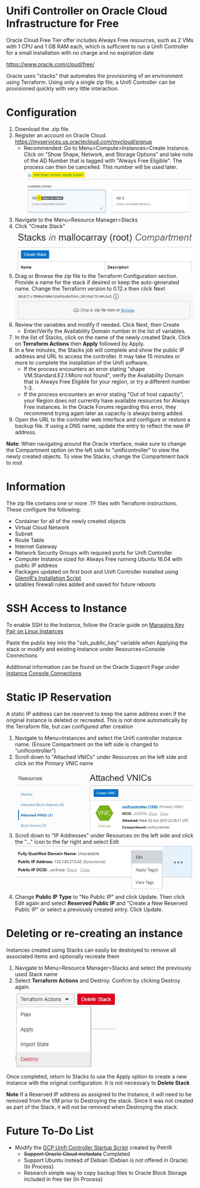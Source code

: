# Unifi Controller on Oracle Cloud Infrastructure for Free

Oracle Cloud Free Tier offer includes Always Free resources, such as 2 VMs with 1 CPU and 1 GB RAM each, which is sufficient to run a Unifi Controller for a small installation with no charge and no expiration date

https://www.oracle.com/cloud/free/

Oracle uses "stacks" that automates the provisioning of an environment using Terraform.  Using only a single zip file, a Unifi Controller can be provisioned quickly with very little interaction.

# Configuration
1) Download the .zip file.
2) Register an account on Oracle Cloud.
    https://myservices.us.oraclecloud.com/mycloud/signup
    * Recommended: Go to Menu>Compute>Instances>Create Instance. Click on "Show Shape, Network, and Storage Options" and take note of the AD Number that is tagged with "Always Free Eligible". The process can then be cancelled. This number will be used later. <br />![Availability Domains](./images/availability-domain.jpg)
3) Navigate to the Menu>Resource Manager>Stacks
4) Click "Create Stack" <br />![alt text](./images/stacks.jpg)
5) Drag or Browse the zip file to the Terraform Configuration section. Provide a name for the stack if desired or keep the auto-generated name.  Change the Terraform version to 0.12.x then click Next <br />![alt text](./images/create-stack.jpg)
6) Review the variables and modify if needed. Click Next, then Create
    * Enter/Verify the Availability Domain number in the list of variables.
7) In the list of Stacks, click on the name of the newly created Stack.  Click on **Terraform Actions** then **Apply** followed by Apply.
8) In a few minutes, the Stacks job will complete and show the public IP address and URL to access the controller. It may take 15 minutes or more to complete the installation of the Unifi software.
    * If the process encounters an error stating "shape VM.Standard.E2.1.Micro not found", verify the Availability Domain that is Always Free Eligible for your region, or try a different number 1-3.
    * If the process encounters an error stating "Out of host capacity", your Region does not currently have available resources for Always Free instances. In the Oracle Forums regarding this error, they recommend trying again later as capacity is always being added.
9) Open the URL to the controller web interface and configure or restore a backup file.  If using a DNS name, update the entry to reflect the new IP address.

**Note**: When navigating around the Oracle interface, make sure to change the Compartment option on the left side to "unificontroller" to view the newly created objects. To view the Stacks, change the Compartment back to root

# Information
The zip file contains one or more .TF files with Terraform instructions.  These configure the following:
* Container for all of the newly created objects
* Virtual Cloud Network
* Subnet
* Route Table
* Internet Gateway
* Network Security Groups with required ports for Unifi Controller
* Computer Instance sized for Always Free running Ubuntu 16.04 with public IP address
* Packages updated on first boot and Unifi Controller installed using [GlennR's Installation Script](https://community.ui.com/questions/UniFi-Installation-Scripts-or-UniFi-Easy-Update-Script-or-Ubuntu-16-04-18-04-18-10-19-04-and-19-10-/ccbc7530-dd61-40a7-82ec-22b17f027776)
* iptables firewall rules added and saved for future reboots

# SSH Access to Instance
To enable SSH to the Instance, follow the Oracle guide on [Managing Key Pair on Linux Instances](https://docs.cloud.oracle.com/iaas/Content/Compute/Tasks/managingkeypairs.htm?Highlight=ssh)

Paste the public key into the "ssh_public_key" variable when Applying the stack or modify and existing Instance under Resources>Console Connections

Additional information can be found on the Oracle Support Page under [Instance Console Connections](https://docs.cloud.oracle.com/iaas/Content/Compute/References/serialconsole.htm)

# Static IP Reservation
A static IP address can be reserved to keep the same address even if the original instance is deleted or recreated.  This is not done automatically by the Terraform file, but can configured after creation

1) Navigate to Menu>Instances and select the Unifi controller instance name. (Ensure Compartment on the left side is changed to "unificontroller")
2) Scroll down to "Attached VNICs" under Resources on the left side and click on the Primary VNIC name <br />![alt text](./images/attached-vnics.jpg)
3) Scroll down to "IP Addresses" under Resources on the left side and click the "..." icon to the far right and select Edit <br />![alt text](./images/edit-ip.jpg)
4) Change **Public IP Type** to "No Public IP" and click Update. Then click Edit again and select **Reserved Public IP** and "Create a New Reserved Public IP" or select a previously created entry. Click Update.

# Deleting or re-creating an instance
Instances created using Stacks can easily be destroyed to remove all associated items and optionally recreate them
1) Navigate to Menu>Resource Manager>Stacks and select the previously used Stack name
2) Select **Terraform Actions** and Destroy.  Confirm by clicking Destroy again. <br /> ![alt text](./images/destroy-stack.jpg)

Once completed, return to Stacks to use the Apply option to create a new instance with the original configuration. It is not necessary to **Delete Stack**

**Note** If a Reserved IP address as assigned to the Instance, it will need to be removed from the VM prior to Destroying the stack. Since it was not created as part of the Stack, it will not be removed when Destroying the stack.

# Future To-Do List
* Modify the [GCP Unifi Controller Startup Script](https://metis.fi/en/2018/02/gcp-unifi-code/) created by PetriR
    * ~~Support Oracle Cloud metadata~~ Completed
    * Support Ubuntu instead of Debian (Debian is not offered in Oracle) (In Process)
    * Research simple way to copy backup files to Oracle Block Storage included in free tier (In Process)
